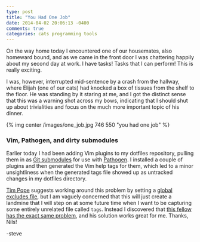```yaml
---
type: post
title: "You Had One Job"
date: 2014-04-02 20:06:13 -0400
comments: true
categories: cats programming tools
---
```

On the way home today I encountered one of our housemates, also homeward bound, and as we came in the front door I was chattering happily about my second day at work.  I have tasks!  Tasks that I can perform!  This is really exciting.

I was, however, interrupted mid-sentence by a crash from the hallway, where Elijah (one of our cats) had knocked a box of tissues from the shelf to the floor.  He was standing by it staring at me, and I got the distinct sense that this was a warning shot across my bows, indicating that I should shut up about trivialities and focus on the much more important topic of his dinner.

{% img center /images/one_job.jpg 746 550 "you had one job" %}

### Vim, Pathogen, and dirty submodules

Earlier today I had been adding Vim plugins to my dotfiles repository, pulling them in as [Git submodules](http://git-scm.com/docs/git-submodule) for use with [Pathogen](https://github.com/tpope/vim-pathogen).  I installed a couple of plugins and then generated the Vim help tags for them, which led to a minor unsightliness when the generated tags file showed up as untracked changes in my dotfiles directory.

[Tim Pope](https://github.com/tpope) suggests working around this problem by setting a [global excludes file](http://git-scm.com/docs/gitignore), but I am vaguely concerned that this will just create a landmine that I will step on at some future time when I want to be capturing some entirely unrelated file called `tags`.  Instead I discovered that [this fellow has the exact same problem](http://www.nils-haldenwang.de/frameworks-and-tools/git/how-to-ignore-changes-in-git-submodules), and his solution works great for me.  Thanks, Nils!

-steve
